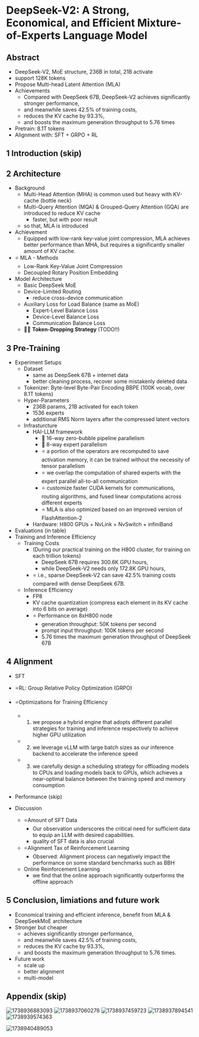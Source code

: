 # DeepSeek-V2: A Strong, Economical, and Efficient Mixture-of-Experts Language Model

## Abstract

- DeepSeek-V2, MoE structure, 236B in total, 21B activate
- support 128K tokens
- Propose Multi-head Latent Attention (MLA)
- Achievements
  - Compared with DeepSeek 67B, DeepSeek-V2 achieves significantly stronger performance,
  - and meanwhile saves 42.5% of training costs,
  - reduces the KV cache by 93.3%,
  - and boosts the maximum generation throughput to 5.76 times
- Pretrain: 8.1T tokens
- Alignment with: SFT + GRPO + RL

## 1 Introduction (skip)

## 2 Architecture

- Background
  - Multi-Head Attention (MHA) is common used but heavy with KV-cache (bottle neck)
  - Multi-Query Attention (MQA) & Grouped-Query Attention (GQA) are introduced to reduce KV cache
    - faster, but with poor result
  - so that, MLA is introduced
- Achievement
  - Equipped with low-rank key-value joint compression, MLA achieves better performance than MHA, but requires a significantly smaller amount of KV cache.
- ⭐ MLA - Methods
  - Low-Rank Key-Value Joint Compression
  - Decoupled Rotary Position Embedding
- Model Architecture
  - Basic DeepSeek MoE
  - Device-Limited Routing
    - reduce cross-device communication
  - Auxiliary Loss for Load Balance (same as MoE)
    - Expert-Level Balance Loss
    - Device-Level Balance Loss
    - Communication Balance Loss
  - 🤔🤔 **Token-Dropping Strategy** (TODO!!)

## 3 Pre-Training

- Experiment Setups
  - Dataset
    - same as DeepSeek 67B + internet data
    - better cleaning process, recover some mistakenly deleted data
  - Tokenizer: Byte-level Byte-Pair Encoding BBPE (100K vocab, over 8.1T tokens)
  - Hyper-Parameters
    - 236B params, 21B activated for each token
    - 1536 experts
    - additional RMS Norm layers after the compressed latent vectors
  - Infrasturcture
    - HAI-LLM framework
      - 🤔 16-way zero-bubble pipeline parallelism
      - 🤔 8-way expert parallelism
      - ⭐ a portion of the operators are recomputed to save activation memory, it can be trained without the necessity of tensor parallelism
      - ⭐ we overlap the computation of shared experts with the expert parallel all-to-all communication
      - ⭐ customize faster CUDA kernels for communications, routing algorithms, and fused linear computations across different experts
      - ⭐ MLA is also optimized based on an improved version of FlashAttention-2
    - Hardware: H800 GPUs + NvLink + NvSwitch + infiniBand
- Evaluations (in table)
- Training and Inference Efficiency
  - Training Costs
    - (During our practical training on the H800 cluster, for training on each trillion tokens)
      - DeepSeek 67B requires 300.6K GPU hours,
      - while DeepSeek-V2 needs only 172.8K GPU hours,
    - ⭐ i.e., sparse DeepSeek-V2 can save 42.5% training costs compared with dense DeepSeek 67B.
  - Inference Efficiency
    - FP8
    - KV cache quantization (compress each element in its KV cache into 6 bits on average)
    - ⭐ Performance on 8xH800 node
      - generation throughput: 50K tokens per second
      - prompt input throughput: 100K tokens per second
      - 5.76 times the maximum generation throughput of DeepSeek 67B

## 4 Alignment

- SFT
- ⭐RL: Group Relative Policy Optimization (GRPO)
- ⭐Optimizations for Training Efficiency
  - 1) we propose a hybrid engine that adopts different parallel strategies for training and inference respectively to achieve higher GPU utilization
  - 2) we leverage vLLM with large batch sizes as our inference backend to accelerate the inference speed
  - 3) we carefully design a scheduling strategy for offloading models to CPUs and loading models back to GPUs, which achieves a near-optimal balance between the training speed and memory consumption

- Performance (skip)
- Discussion
  - ⭐Amount of SFT Data
    - Our observation underscores the critical need for sufficient data to equip an LLM with desired capabilities.
    - quality of SFT data is also crucial
  - ⭐Alignment Tax of Reinforcement Learning
    - Observed: Alignment process can negatively impact the performance on some standard benchmarks such as BBH
  - Online Reinforcement Learning
    - we find that the online approach significantly outperforms the offline approach

## 5 Conclusion, limiations and future work
- Economical training and efficient inference, benefit from MLA & DeepSeekMoE architecture
- Stronger but cheaper
  - achieves significantly stronger performance, 
  - and meanwhile saves 42.5% of training costs, 
  - reduces the KV cache by 93.3%, 
  - and boosts the maximum generation throughput to 5.76 times.
- Future work
  - scale up
  - better alignment
  - multi-model

## Appendix (skip)

![1738936883093](image/07-DeepSeek-V2.2405.04434v5/1738936883093.png)
![1738937060278](image/07-DeepSeek-V2.2405.04434v5/1738937060278.png)
![1738937459723](image/07-DeepSeek-V2.2405.04434v5/1738937459723.png)
![1738937894541](image/07-DeepSeek-V2.2405.04434v5/1738937894541.png)
![1738939574363](image/07-DeepSeek-V2.2405.04434v5/1738939574363.png)

![1738940489053](image/07-DeepSeek-V2.2405.04434v5/1738940489053.png)

